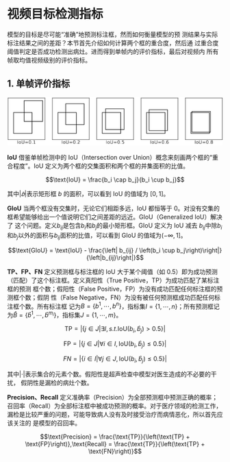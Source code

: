 # 视频目标检测指标

模型的目标是尽可能“准确”地预测标注框，然而如何衡量模型的预 测结果与实际标注结果之间的差距？本节首先介绍如何计算两个框的重合度，然后通 过重合度阈值判定是否成功检测出病灶。进而得到单帧内的评价指标，最后对视频内 所有帧取均值视频级别的评价指标。

## 1. 单帧评价指标

![](file/IoU.png)

**IoU** 借鉴单帧检测中的 IoU（Intersection over Union）概念来刻画两个框的“重合程度”。IoU 定义为两个框的交集面积和两个框的并集面积的比值。

$$\text{IoU} = \frac{b_i \cap b_j}{b_i \cup b_j}$$

其中$\left|𝑏\right|$表示矩形框 $b$ 的面积，可以看到 IoU 的值域为 $\left[0, 1\right]$。

**GIoU** 当两个框没有交集时，无论它们相距多远，IoU 都恒等于 0。对没有交集的框希望能够给出一个值说明它们之间差距的远近。GIoU（Generalized IoU）解决了 这个问题。定义$b_{ij}$是包含$b_i$和$b_j$的最小矩形框。GIoU 定义为 IoU 减去 $b_{ij}$中除$b_i$和$b_j$以外的面积与$b_{ij}$面积的比值，可以看到 GIoU 的值域为$\left(-\infty,1\right]$。

$$\text{GIoU} = \text{IoU} - \frac{\left| b_{ij} / \left(b_i \cup b_j\right)\right|}{\left|b_{ij}\right|}$$

**TP、FP、FN** 定义预测框与标注框的 IoU 大于某个阈值（如 0.5）即为成功预测（匹配）了这个标注框。定义真阳性（True Positive，TP）为成功匹配了某标注框的预测 框个数；假阳性（False Positive，FP）为没有成功匹配任何标注框的预测框个数；假阴 性（False Negative，FN）为没有被任何预测框成功匹配任何标注框个数。所有标注框 记为$B = \left \{ b^1, \cdots , b^n \right\}$，指标集$I = \left\{1, \cdots, n\right\}$；所有预测框记为$\hat{B} = \left\{ \hat{b}^1, \cdots, \hat{b}^{m_i} \right\}$，指标集$J = \left\{1, \cdots, m\right\}$。

$$\text{TP} = \left| \left\{ j\in J | \exists I,s.t.\text{IoU}\left(b_i, \hat{b}_j\right)>0.5\right\}\right|$$

$$\text{FP} = \left|\left\{j\in J|\forall i \in I, \text{IoU}\left(b_i,\hat{b}_j\right) \leq 0.5 \right\} \right|$$

$$FN = \left|\left\{i\in I | \forall j \in J, \text{IoU}\left(b_i, \hat{b}_j\right) \leq 0.5\right\} \right|$$

其中$\left|\cdot\right|$表示集合的元素个数。假阳性是超声检查中模型对医生造成的不必要的干扰， 假阴性是漏检的病灶个数。

**Precision、Recall** 定义准确率（Precision）为全部预测框中预测正确的概率；召回率（Recall）为全部标注框中被成功预测的概率。对于医疗领域的检测工作，漏检是比较严重的问题，可能导致病人没有及时接受治疗而病情恶化，所以首先应该关注的 是模型的召回率。

$$\text{Precision} = \frac{\text{TP}}{\left(\text{TP} + \text{FP}\right)},\text{Recall} = \frac{\text{TP}}{\left(\text{TP} + \text{FN}\right)}$$

